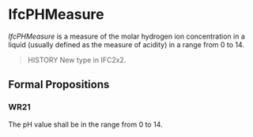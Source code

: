 # IfcPHMeasure

_IfcPHMeasure_ is a measure of the molar hydrogen ion concentration in a liquid (usually defined as the measure of acidity) in a range from 0 to 14.
<!-- end of short definition -->


> HISTORY New type in IFC2x2.

## Formal Propositions

### WR21
The pH value shall be in the range from 0 to 14.
